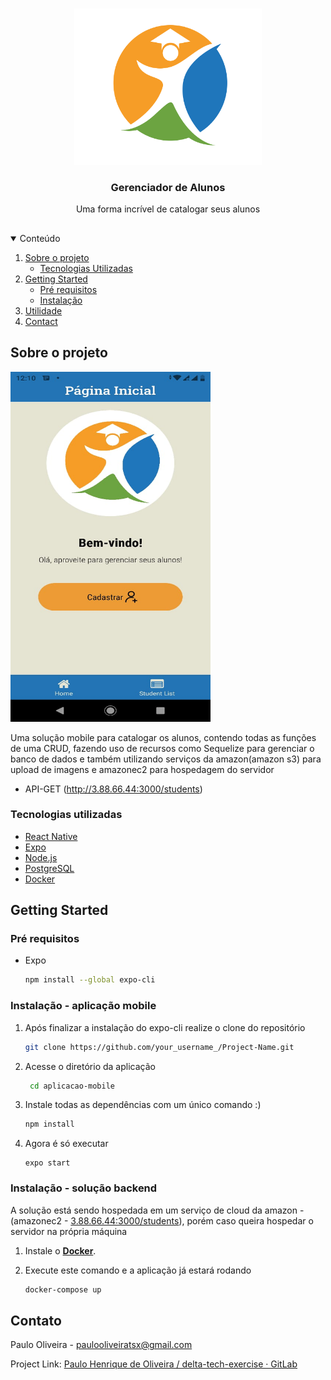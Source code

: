 <!-- PROJECT LOGO -->
<br />
<p align="center">
    <img src="./crud-delta/aplicacao-mobile/assets/logo/logo.jpg" alt="Logo" width="300" height="250">
 
  <h3 align="center">Gerenciador de Alunos</h3>

  <p align="center">
   Uma forma incrível de catalogar seus alunos
</a>

</p>

##

<details open="open">
  <summary>Conteúdo</summary>
  <ol>
    <li>
      <a href="#about-the-project">Sobre o projeto</a>
      <ul>
        <li><a href="#built-with">Tecnologias Utilizadas</a></li>
      </ul>
    </li>
    <li>
      <a href="#getting-started">Getting Started</a>
      <ul>
        <li><a href="#prerequisites">Pré requisitos</a></li>
        <li><a href="#installation">Instalação</a></li>
      </ul>
    </li>
    <li><a href="#usage">Utilidade</a></li>
    <li><a href="#contact">Contact</a></li>
  </ol>
</details>

<!-- ABOUT THE PROJECT -->

## Sobre o projeto

<img src="./crud-delta/aplicacao-mobile/assets/logo/preview.jpg" alt="Logo" width="320" height="560">

Uma solução mobile para catalogar os alunos, contendo todas as funções de uma CRUD, fazendo uso de recursos como Sequelize para gerenciar o banco de dados e também utilizando serviços da amazon(amazon s3) para upload de imagens e amazonec2 para hospedagem do servidor

- API-GET (http://3.88.66.44:3000/students)

### Tecnologias utilizadas

- [React Native ](https://reactnative.dev/)
- [Expo](https://expo.io/)
- [Node.js](https://nodejs.org/en/)
- [PostgreSQL](https://www.postgresql.org/)
- [Docker](https://www.docker.com/)

<!-- GETTING STARTED -->

## Getting Started

### Pré requisitos

- Expo
  ```sh
  npm install --global expo-cli
  ```

### Instalação - aplicação mobile

1. Após finalizar a instalação do expo-cli realize o clone do repositório
   ```sh
   git clone https://github.com/your_username_/Project-Name.git
   ```
2. Acesse o diretório da aplicação
   ```sh
    cd aplicacao-mobile
   ```
3. Instale todas as dependências com um único comando :)
   ```sh
   npm install
   ```
4. Agora é só executar
   ```JS
   expo start
   ```

### Instalação - solução backend

A solução está sendo hospedada em um serviço de cloud da amazon - (amazonec2 - [3.88.66.44:3000/students](http://3.88.66.44:3000/students)), porém caso queira hospedar o servidor na própria máquina

1. Instale o [**Docker**](https://hub.docker.com/editions/community/docker-ce-desktop-windows/).

2. Execute este comando e a aplicação já estará rodando
   ```sh
   docker-compose up
   ```

<!-- CONTACT -->

## Contato

Paulo Oliveira - paulooliveiratsx@gmail.com

Project Link: [Paulo Henrique de Oliveira / delta-tech-exercise · GitLab](https://gitlab.com/paulostrix/delta-tech-exercise)
